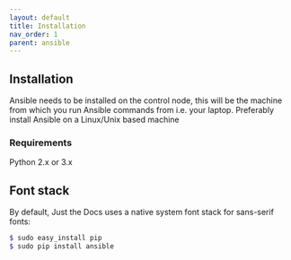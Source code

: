 ```yaml
---
layout: default
title: Installation
nav_order: 1
parent: ansible
---
```


## Installation

Ansible needs to be installed on the control node, this will be the machine from which you run
Ansible commands from i.e. your laptop. Preferably install Ansible on a Linux/Unix based machine

### Requirements

Python 2.x or 3.x

## Font stack

By default, Just the Docs uses a native system font stack for sans-serif fonts:

```scss
$ sudo easy_install pip
$ sudo pip install ansible
```
